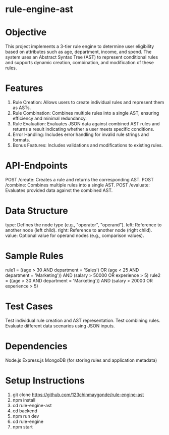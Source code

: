 # rule-engine-ast
# Objective
This project implements a 3-tier rule engine to determine user eligibility based on attributes such as age, department, income, and spend. The system uses an Abstract Syntax Tree (AST) to represent conditional rules and supports dynamic creation, combination, and modification of these rules.
# Features
1) Rule Creation: Allows users to create individual rules and represent them as ASTs.
2) Rule Combination: Combines multiple rules into a single AST, ensuring efficiency and minimal redundancy.
3) Rule Evaluation: Evaluates JSON data against combined AST rules and returns a result indicating whether a user meets specific conditions.
4) Error Handling: Includes error handling for invalid rule strings and formats.
5) Bonus Features: Includes validations and modifications to existing rules.

# API-Endpoints
POST /create: Creates a rule and returns the corresponding AST.
POST /combine: Combines multiple rules into a single AST.
POST /evaluate: Evaluates provided data against the combined AST.

# Data Structure
type: Defines the node type (e.g., "operator", "operand").
left: Reference to another node (left child).
right: Reference to another node (right child).
value: Optional value for operand nodes (e.g., comparison values).

# Sample Rules
rule1 = ((age > 30 AND department = 'Sales') OR (age < 25 AND department = 'Marketing')) AND (salary > 50000 OR experience > 5)
rule2 = ((age > 30 AND department = 'Marketing')) AND (salary > 20000 OR experience > 5)

# Test Cases
Test individual rule creation and AST representation.
Test combining rules.
Evaluate different data scenarios using JSON inputs.

# Dependencies
Node.js
Express.js
MongoDB (for storing rules and application metadata)

# Setup Instructions
1) git clone https://github.com/123chinmaygonde/rule-engine-ast
2) npm install
3) cd rule-engine-ast
4) cd backend
5) npm run dev
6) cd rule-engine
7) npm start










